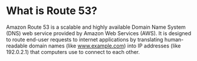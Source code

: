 # What is Route 53?
Amazon Route 53 is a scalable and highly available Domain Name System (DNS) web service provided by Amazon Web Services (AWS). It is designed to route end-user requests to internet applications by translating human-readable domain names (like www.example.com) into IP addresses (like 192.0.2.1) that computers use to connect to each other.
